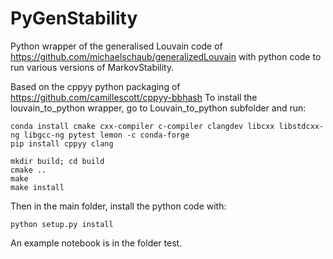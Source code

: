 # PyGenStability
Python wrapper of the generalised Louvain code of https://github.com/michaelschaub/generalizedLouvain with python code to run various versions of MarkovStability. 


Based on the cppyy python packaging of https://github.com/camillescott/cppyy-bbhash
To install the louvain_to_python wrapper, go to Louvain_to_python subfolder and run: 

    conda install cmake cxx-compiler c-compiler clangdev libcxx libstdcxx-ng libgcc-ng pytest lemon -c conda-forge
    pip install cppyy clang

    mkdir build; cd build
    cmake ..
    make
    make install

Then in the main folder, install the python code with:

    python setup.py install

An example notebook is in the folder test.
